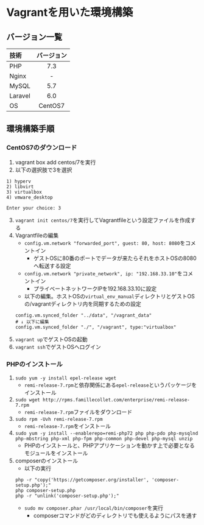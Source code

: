 # Vagrantを用いた環境構築

## バージョン一覧
| 技術 | バージョン |
| :--- | :---: |
| PHP | 7.3 |
| Nginx | - |
| MySQL | 5.7 |
| Laravel | 6.0 |
| OS | CentOS7 |

## 環境構築手順
### CentOS7のダウンロード
1. vagrant box add centos/7を実行
2. 以下の選択肢で3を選択
```
1) hyperv
2) libvirt
3) virtualbox
4) vmware_desktop

Enter your choice: 3
```
3. `vagrant init centos/7`を実行してVagrantfileという設定ファイルを作成する
4. Vagrantfileの編集
    - `config.vm.network "forwarded_port", guest: 80, host: 8080`をコメントイン
        - ゲストOSに80番のポートでデータが来たらそれをホストOSの8080へ転送する設定
    - `config.vm.network "private_network", ip: "192.168.33.10"`をコメントイン
        - プライベートネットワークIPを192.168.33.10に設定
    - 以下の編集。ホストOSの`virtual_env_manual`ディレクトリとゲストOSの/vagrantディレクトリ内を同期するための設定
    ```
    config.vm.synced_folder "../data", "/vagrant_data"
    # ↓ 以下に編集
    config.vm.synced_folder "./", "/vagrant", type:"virtualbox"
    ```
5. `vagrant up`でゲストOSの起動
6. `vagrant ssh`でゲストOSへログイン

### PHPのインストール
1. `sudo yum -y install epel-release wget`
    - `remi-release-7.rpm`と依存関係にある`epel-release`というパッケージをインストール
2. `sudo wget http://rpms.famillecollet.com/enterprise/remi-release-7.rpm`
    - `remi-release-7.rpm`ファイルをダウンロード
3. `sudo rpm -Uvh remi-release-7.rpm`
    - `remi-release-7.rpm`をインストール
4. `sudo yum -y install --enablerepo=remi-php72 php php-pdo php-mysqlnd php-mbstring php-xml php-fpm php-common php-devel php-mysql unzip`
    - PHPのインストールと、PHPアプリケーションを動かす上で必要となるモジュールをインストール
5. composerのインストール
    - 以下の実行
    ```
    php -r "copy('https://getcomposer.org/installer', 'composer-setup.php');"
    php composer-setup.php
    php -r "unlink('composer-setup.php');"
    ```
    - `sudo mv composer.phar /usr/local/bin/composer`を実行
        - composerコマンドがどのディレクトリでも使えるようにパスを通す


